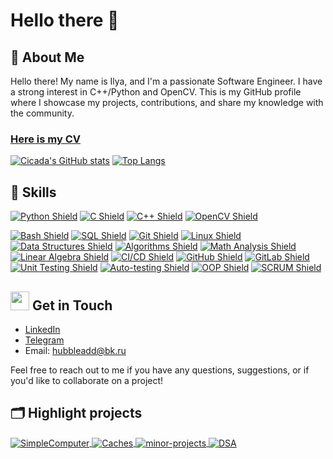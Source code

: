 # Hello there 👋

## 📝 About Me
Hello there! My name is Ilya, and I'm a passionate Software Engineer. I have a strong interest in C++/Python and OpenCV. This is my GitHub profile where I showcase my projects, contributions, and share my knowledge with the community.

### [Here is my CV](./cv.pdf)

[![Cicada's GitHub stats](https://github-readme-stats.vercel.app/api?username=cicada44&theme=dark)](https://github.com/cicada44/github-readme-stats)
[![Top Langs](https://github-readme-stats.vercel.app/api/top-langs/?username=cicada44&langs_count=3&theme=dark)](https://github.com/anuraghazra/github-readme-stats)

## 🔧 Skills

[![Python Shield](https://img.shields.io/badge/Python-3776AB?style=flat-square&logo=python&logoColor=white&color=222222)](https://github.com/cicada44)
[![C Shield](https://img.shields.io/badge/C-00599C?style=flat-square&logo=c&logoColor=white&color=222222)](https://github.com/cicada44)
[![C++ Shield](https://img.shields.io/badge/C++-00599C?style=flat-square&logo=c%2B%2B&logoColor=white&color=222222)](https://github.com/cicada44)
[![OpenCV Shield](https://img.shields.io/badge/OpenCV-5C3EE8?style=flat-square&logo=opencv&logoColor=white&color=222222)](https://github.com/cicada44)

[![Bash Shield](https://img.shields.io/badge/Bash-4EAA25?style=flat-square&logo=gnu-bash&logoColor=white&color=222222)](https://github.com/cicada44)
[![SQL Shield](https://img.shields.io/badge/SQL-4479A1?style=flat-square&logo=postgresql&logoColor=white&color=222222)](https://github.com/cicada44)
[![Git Shield](https://img.shields.io/badge/Git-F05032?style=flat-square&logo=git&logoColor=white&color=222222)](https://github.com/cicada44)
[![Linux Shield](https://img.shields.io/badge/Linux-FCC624?style=flat-square&logo=linux&logoColor=white&color=222222)](https://github.com/cicada44)
[![Data Structures Shield](https://img.shields.io/badge/Data%20Structures-222222?style=flat-square&color=222222)](https://github.com/cicada44)
[![Algorithms Shield](https://img.shields.io/badge/Algorithms-222222?style=flat-square&color=222222)](https://github.com/cicada44)
[![Math Analysis Shield](https://img.shields.io/badge/Math%20Analysis-222222?style=flat-square&color=222222)](https://github.com/cicada44)
[![Linear Algebra Shield](https://img.shields.io/badge/Linear%20Algebra-222222?style=flat-square&color=222222)](https://github.com/cicada44)
[![CI/CD Shield](https://img.shields.io/badge/CI%2FCD-222222?style=flat-square&color=222222)](https://github.com/cicada44)
[![GitHub Shield](https://img.shields.io/badge/GitHub-222222?style=flat-square&logo=github&color=222222)](https://github.com/cicada44)
[![GitLab Shield](https://img.shields.io/badge/GitLab-222222?style=flat-square&logo=gitlab&color=222222)](https://gitlab.com/cicada44)
[![Unit Testing Shield](https://img.shields.io/badge/Unit%20Testing-222222?style=flat-square&color=222222)](https://github.com/cicada44)
[![Auto-testing Shield](https://img.shields.io/badge/Auto--testing-222222?style=flat-square&color=222222)](https://github.com/cicada44)
[![OOP Shield](https://img.shields.io/badge/OOP-222222?style=flat-square&color=222222)](https://github.com/cicada44)
[![SCRUM Shield](https://img.shields.io/badge/SCRUM-222222?style=flat-square&color=222222)](https://github.com/cicada44)


## <img height=30 src="https://github.githubassets.com/images/icons/emoji/unicode/1f4eb.png"/> Get in Touch
- [LinkedIn](https://www.linkedin.com/in/ilya-kireyev-984675273/)
- [Telegram](https://t.me/cicada44)
- Email: hubbleadd@bk.ru

Feel free to reach out to me if you have any questions, suggestions, or if you'd like to collaborate on a project!

## 🗂️ Highlight projects

<a href="https://github.com/cicada44/SimpleComputer">
  <img align="center" src="https://github-readme-stats.vercel.app/api/pin/?username=cicada44&repo=SimpleComputer&show_icons=true&line_height=27&title_color=6aa6f8&text_color=8a919a&icon_color=6aa6f8&bg_color=222222" alt="SimpleComputer" />
</a>
<a href="https://github.com/cicada44/Caches">
  <img align="center" src="https://github-readme-stats.vercel.app/api/pin/?username=cicada44&repo=caches&show_icons=true&line_height=27&title_color=6aa6f8&text_color=8a919a&icon_color=6aa6f8&bg_color=222222" alt="Caches" />
</a>
<a href="https://github.com/cicada44/minor-projects">
  <img align="center" src="https://github-readme-stats.vercel.app/api/pin/?username=cicada44&repo=minor-projects&show_icons=true&line_height=27&title_color=6aa6f8&text_color=8a919a&icon_color=6aa6f8&bg_color=222222" alt="minor-projects" />
</a>
<a href="https://github.com/cicada44/DSA">
  <img align="center" src="https://github-readme-stats.vercel.app/api/pin/?username=cicada44&repo=DSA&show_icons=true&line_height=27&title_color=6aa6f8&text_color=8a919a&icon_color=6aa6f8&bg_color=222222" alt="DSA" />
</a>
